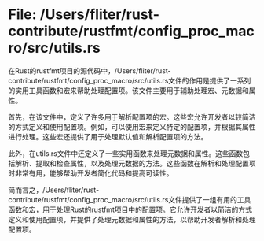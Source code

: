# File: /Users/fliter/rust-contribute/rustfmt/config_proc_macro/src/utils.rs

在Rust的rustfmt项目的源代码中，/Users/fliter/rust-contribute/rustfmt/config_proc_macro/src/utils.rs文件的作用是提供了一系列的实用工具函数和宏来帮助处理配置项。该文件主要用于辅助处理宏、元数据和属性。

首先，在该文件中，定义了许多用于解析配置项的宏。这些宏允许开发者以较简洁的方式定义和使用配置项。例如，可以使用宏来定义特定的配置项，并根据其属性进行处理。这些宏还提供了用于处理默认值和解析配置项的方法。

此外，在utils.rs文件中还定义了一些实用函数来处理元数据和属性。这些函数包括解析、提取和检查属性，以及处理元数据的方法。这些函数在解析和处理配置项时非常有用，能够帮助开发者简化代码和提高可读性。

简而言之，/Users/fliter/rust-contribute/rustfmt/config_proc_macro/src/utils.rs文件提供了一组有用的工具函数和宏，用于处理Rust的rustfmt项目中的配置项。它允许开发者以简洁的方式定义和使用配置项，并提供了处理元数据和属性的方法，以帮助开发者解析和处理配置项。


